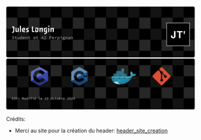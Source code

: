 ![Header](./header3.png)
![EOF](./eof8.png)

Crédits:

- Merci au site pour la création du header: [header\_site\_creation](https://leviarista.github.io/github-profile-header-generator/)
